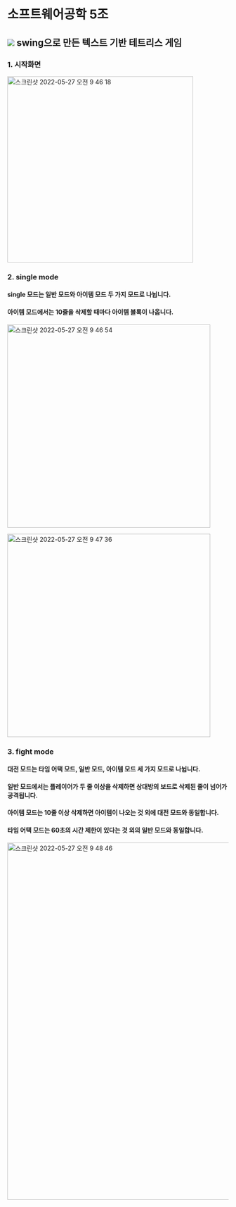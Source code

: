# 소프트웨어공학 5조


## <img src="https://img.shields.io/badge/Java-007396?style=flat-square&logo=java&logoColor=white"/> swing으로 만든 텍스트 기반 테트리스 게임

### 1. 시작화면

<img width="423" alt="스크린샷 2022-05-27 오전 9 46 18" src="https://user-images.githubusercontent.com/83813866/170606493-8296d0ba-f088-4112-98e1-15ffef02ab08.png"> </br>

### 2. single mode
#### single 모드는 일반 모드와 아이템 모드 두 가지 모드로 나뉩니다.
#### 아이템 모드에서는 10줄을 삭제할 때마다 아이템 블록이 나옵니다.

<img width="462" alt="스크린샷 2022-05-27 오전 9 46 54" src="https://user-images.githubusercontent.com/83813866/170606535-402dc1ad-6586-4cc1-af0d-1ffb6e030dd8.png"> </br>

<img width="462" alt="스크린샷 2022-05-27 오전 9 47 36" src="https://user-images.githubusercontent.com/83813866/170606656-230abf33-bb88-44b4-a0bb-d78ec01aef1f.png"></br>


### 3. fight mode
#### 대전 모드는 타임 어택 모드, 일반 모드, 아이템 모드 세 가지 모드로 나뉩니다.
#### 일반 모드에서는 플레이어가 두 줄 이상을 삭제하면 상대방의 보드로 삭제된 줄이 넘어가 공격됩니다.
#### 아이템 모드는 10줄 이상 삭제하면 아이템이 나오는 것 외에 대전 모드와 동일합니다.
#### 타임 어택 모드는 60초의 시간 제한이 있다는 것 외의 일반 모드와 동일합니다.
<img width="812" alt="스크린샷 2022-05-27 오전 9 48 46" src="https://user-images.githubusercontent.com/83813866/170606733-1eb74a5b-1e13-48a3-a41a-3a57af330d13.png"></br>
